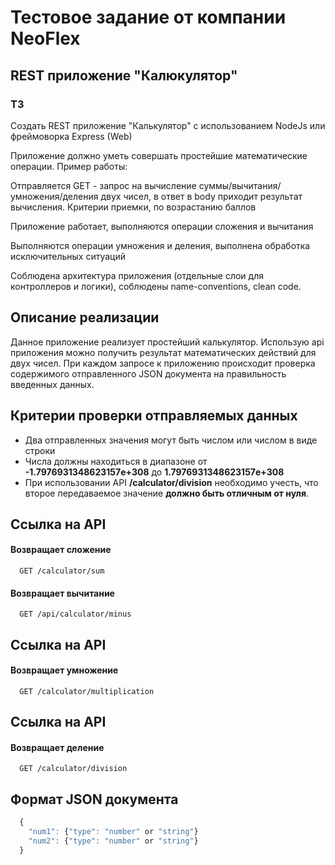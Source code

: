 
# Тестовое задание от компании NeoFlex
## REST приложение "Калюкулятор"

### ТЗ
Создать REST приложение "Калькулятор" с использованием NodeJs или фреймоворка Express (Web)

Приложение должно уметь совершать простейшие математические операции.
Пример работы:

Отправляется GET - запрос на вычисление суммы/вычитания/умножения/деления
двух чисел, в ответ в body приходит результат вычисления.
Критерии приемки, по возрастанию баллов

Приложение работает, выполняются операции сложения и вычитания

Выполняются операции умножения и деления, выполнена обработка
исключительных ситуаций

Соблюдена архитектура приложения (отдельные слои для контроллеров и
логики), соблюдены name-conventions, clean code.

## Описание реализации
Данное приложение реализует простейший калькулятор.
Использую api приложения можно получить результат математических действий для двух чисел.
При каждом запросе к приложению происходит проверка содержимого отправленного JSON документа на правильность введенных данных.
## Критерии проверки отправляемых данных
* Два отправленных значения могут быть числом или числом в виде строки
* Числа должны находиться в диапазоне от  **-1.7976931348623157e+308** до **1.7976931348623157e+308**
* При использовании API **/calculator/division** необходимо учесть, что второе передаваемое значение **должно быть отличным от нуля**.

## Ссылка на API

#### Возвращает сложение

```http
  GET /calculator/sum
```  

#### Возвращает вычитание

~~~http
  GET /api/calculator/minus
~~~
## Ссылка на API

#### Возвращает умножение  

```http
  GET /calculator/multiplication
```  
## Ссылка на API

#### Возвращает деление 
~~~http
  GET /calculator/division
~~~

## Формат JSON документа

```javascript
  { 
    "num1": {"type": "number" or "string"}
    "num2": {"type": "number" or "string"}
  }
```
